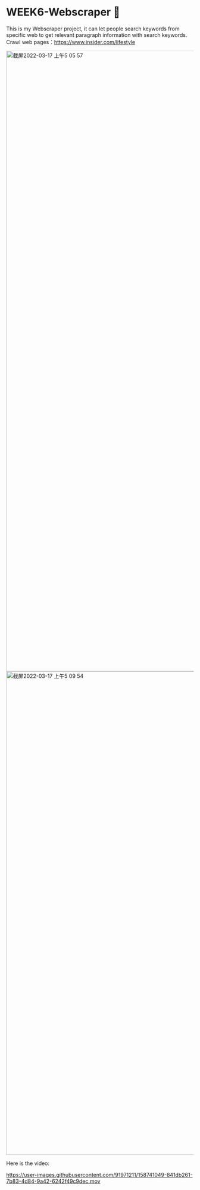 # WEEK6-Webscraper 🦾

This is my Webscraper project, it can let people search keywords from specific web to get relevant paragraph information with search keywords.
Crawl web pages：https://www.insider.com/lifestyle

<img width="1667" alt="截屏2022-03-17 上午5 05 57" src="https://user-images.githubusercontent.com/91971211/158740989-9073dd7f-4ae1-45b9-a915-fa1e8cf3b2cb.png">

<img width="1299" alt="截屏2022-03-17 上午5 09 54" src="https://user-images.githubusercontent.com/91971211/158741382-94939c9e-3bc8-4a72-8a30-d8f58a7873c8.png">


Here is the video:

https://user-images.githubusercontent.com/91971211/158741049-841db261-7b83-4d84-9a42-6242f49c9dec.mov

